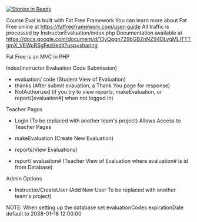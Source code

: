[![Stories in Ready](https://badge.waffle.io/Wildstars/Course-Eval.png?label=ready&title=Ready)](http://waffle.io/Wildstars/Course-Eval)

Course Eval is built with Fat Free Framework
You can learn more about Fat Free online at https://fatfreeframework.com/user-guide
All traffic is processed by InstructorEvaluation/index.php
Documentation available at https://docs.google.com/document/d/13yQggn729bGBZnNZ94DLvgMLlTTTgmX_VEWoRSgFezI/edit?usp=sharing

Fat Free is an MVC in PHP

Index(Instructor Evaluation Code Submission)

* evaluation/ code  (Student View of Evaluation)
* thanks (After submit evauation, a Thank You page for response)
* NotAuthorized (if you try to view reports, makeEvaluation, or report/[evaluation#] when not logged in)



Teacher Pages
* Login (To be replaced with another team's project) Allows Access to Teacher Pages

* makeEvaluation (Create New Evaluation)
* reports(View Evaluations)
*  report/ evaluation#  (Teacher View of Evaluation where evaluation# is id from Database)

Admin Options
* Instructor/CreateUser (Add New User To be replaced with another team's project)


NOTE:
When setting up the database set evaluationCodes expirationDate default to 2038-01-18 12:00:00 
